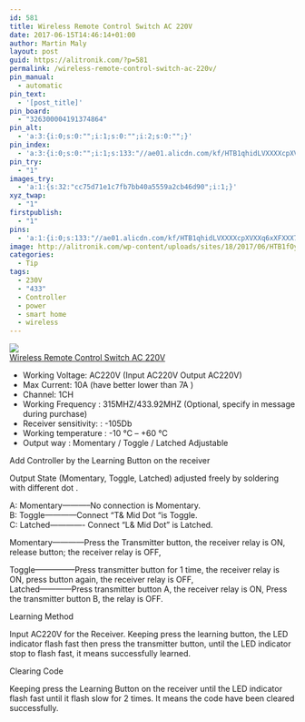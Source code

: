 ```yaml
---
id: 581
title: Wireless Remote Control Switch AC 220V
date: 2017-06-15T14:46:14+01:00
author: Martin Maly
layout: post
guid: https://alitronik.com/?p=581
permalink: /wireless-remote-control-switch-ac-220v/
pin_manual:
  - automatic
pin_text:
  - '[post_title]'
pin_board:
  - "326300004191374864"
pin_alt:
  - 'a:3:{i:0;s:0:"";i:1;s:0:"";i:2;s:0:"";}'
pin_index:
  - 'a:3:{i:0;s:0:"";i:1;s:133:"//ae01.alicdn.com/kf/HTB1qhidLVXXXXcpXVXXq6xXFXXX7/-font-b-Wireless-b-font-font-b-Remote-b-font-font-b-Control-b-font.jpg_220x220.jpg";i:2;s:98:"http://alitronik.com/wp-content/uploads/sites/18/2017/06/HTB1fOyUNXXXXXaoXFXXq6xXFXXXU-300x300.jpg";}'
pin_try:
  - "1"
images_try:
  - 'a:1:{s:32:"cc75d71e1c7fb7bb40a5559a2cb46d90";i:1;}'
xyz_twap:
  - "1"
firstpublish:
  - "1"
pins:
  - 'a:1:{i:0;s:133:"//ae01.alicdn.com/kf/HTB1qhidLVXXXXcpXVXXq6xXFXXX7/-font-b-Wireless-b-font-font-b-Remote-b-font-font-b-Control-b-font.jpg_220x220.jpg";}'
image: http://alitronik.com/wp-content/uploads/sites/18/2017/06/HTB1fOyUNXXXXXaoXFXXq6xXFXXXU.jpg
categories:
  - Tip
tags:
  - 230V
  - "433"
  - Controller
  - power
  - smart home
  - wireless
---
```

<a href="http://s.click.aliexpress.com/e/zZVRBYJ" target="_parent"><img src="//ae01.alicdn.com/kf/HTB1qhidLVXXXXcpXVXXq6xXFXXX7/-font-b-Wireless-b-font-font-b-Remote-b-font-font-b-Control-b-font.jpg_220x220.jpg" /><span style="display: block;">Wireless Remote Control Switch AC 220V</span></a>

  * Working Voltage: AC220V (Input AC220V Output AC220V)
  * Max Current: 10A (have better lower than 7A )
  * Channel: 1CH
  * Working Frequency : 315MHZ/433.92MHZ (Optional, specify in message during purchase)
  * Receiver sensitivity: : -105Db
  * Working temperature : -10 °C &#8211; +60 °C
  * Output way : Momentary / Toggle / Latched Adjustable

Add Controller by the Learning Button on the receiver

Output State (Momentary, Toggle, Latched) adjusted freely by soldering with different dot .

A: Momentary&#8212;&#8212;&#8212;&#8211;No connection is Momentary.  
B: Toggle&#8212;&#8212;&#8212;&#8212;Connect “T& Mid Dot “is Toggle.  
C: Latched&#8212;&#8212;&#8212;&#8212;- Connect “L& Mid Dot” is Latched.

Momentary&#8212;&#8212;&#8212;&#8212;Press the Transmitter button, the receiver relay is ON, release button; the receiver relay is OFF,

Toggle&#8212;&#8212;&#8212;&#8212;&#8212;Press transmitter button for 1 time, the receiver relay is ON, press button again, the receiver relay is OFF,  
Latched&#8212;&#8212;&#8212;&#8212;Press transmitter button A, the receiver relay is ON, Press the transmitter button B, the relay is OFF.

Learning Method

Input AC220V for the Receiver. Keeping press the learning button, the LED indicator flash fast then press the transmitter button, until the LED indicator stop to flash fast, it means successfully learned.

Clearing Code

Keeping press the Learning Button on the receiver until the LED indicator flash fast until it flash slow for 2 times. It means the code have been cleared successfully.